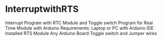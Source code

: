 # InterruptwithRTS
Interrupt Program with RTC Module and Toggle switch
Program for Real Time Module with Arduino
Requirements:
Laptop or PC with Arduino IDE Installed
RTS Module
Any Arduino Board
Toggle switch and Jumper wires
